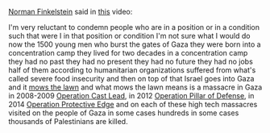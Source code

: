 [Norman Finkelstein](https://en.wikipedia.org/wiki/Norman_Finkelstein) said in [this](https://youtu.be/I_Sh-ERypMA?si=nCleK53FgKJnBLQ_&t=672) video:

I'm very reluctant to condemn people who are in a position or in a condition such that were I in that position or condition I'm not sure what I would do now the 1500 young men who burst the gates of Gaza they were born into a concentration camp they lived for two decades in a concentration camp they had no past they had no present they had no future they had no jobs half of them according to humanitarian organizations suffered from what's called severe food insecurity and then on top of that Israel goes into Gaza and it [mows the lawn](https://en.wikipedia.org/wiki/Mowing_the_lawn) and what mows the lawn means is a massacre in Gaza in 2008-2009 [Operation Cast Lead](<https://en.wikipedia.org/wiki/Gaza_War_(2008%E2%80%932009)>), in 2012 [Operation Pillar of Defense](https://en.wikipedia.org/wiki/2012_Israeli_operation_in_the_Gaza_Strip), in 2014 [Operation Protective Edge](https://en.wikipedia.org/wiki/2014_Gaza_War) and on each of these high tech massacres visited on the people of Gaza in some cases hundreds in some cases thousands of Palestinians are killed.
